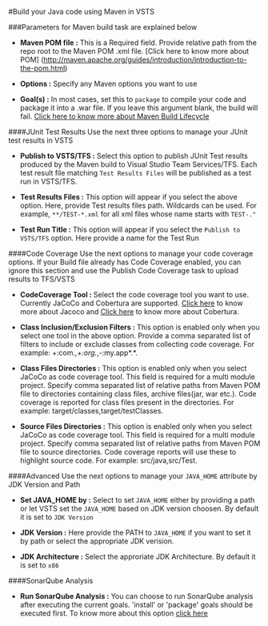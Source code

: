 #Build your Java code using Maven in VSTS

###Parameters for Maven build task are explained below

- **Maven POM file :** This is a Required field. Provide relative path from the repo root to the Maven POM .xml file. [Click here to know more about POM] (http://maven.apache.org/guides/introduction/introduction-to-the-pom.html)

- **Options :** Specify any Maven options you want to use

- **Goal(s) :** In most cases, set this to `package` to compile your code and package it into a .war file. If you leave this argument blank, the build will fail. [Click here to know more about Maven Build Lifecycle](http://maven.apache.org/guides/introduction/introduction-to-the-lifecycle.html)

####JUnit Test Results
Use the next three options to manage your JUnit test results in VSTS

- **Publish to VSTS/TFS :** Select this option to publish JUnit Test results produced by the Maven build to Visual Studio Team Services/TFS. Each test result file matching `Test Results Files` will be published as a test run in VSTS/TFS.

- **Test Results Files :** This option will appear if you select the above option. Here, provide Test results files path. Wildcards can be used. For example, `**/TEST-*.xml` for all xml files whose name starts with `TEST-."`

- **Test Run Title :** This option will appear if you select the `Publish to VSTS/TFS` option. Here provide a name for the Test Run

####Code Coverage
Use the next options to manage your code coverage options. If your Build file already has Code Coverage enabled, you can ignore this section and use the Publish Code Coverage task to upload results to TFS/VSTS

- **CodeCoverage Tool :** Select the code coverage tool you want to use. Currently JaCoCo and Cobertura are supported. [Click here](http://eclemma.org/jacoco/trunk/doc/maven.html) to know more about Jacoco and [Click here](http://www.mojohaus.org/cobertura-maven-plugin/index.html) to know more about Cobertura.

- **Class Inclusion/Exclusion Filters :** This option is enabled only when you select one tool in the above option. Provide a 
comma separated list of filters to include or exclude classes from collecting code coverage. For example: +:com.*,+:org.*,-:my.app*.*. 
- **Class Files Directories :** This option is enabled only when you select JaCoCo as code coverage tool. This field is required for a multi module project. Specify comma separated list of relative paths from Maven POM file to directories containing class files, archive files(jar, war etc.). Code coverage is reported for class files present in the directories. For example: target/classes,target/testClasses.

- **Source Files Directories :** This option is enabled only when you select JaCoCo as code coverage tool. This field is required for a multi module project. Specify comma separated list of relative paths from Maven POM file to source directories. Code coverage reports will use these to highlight source code. For example: src/java,src/Test.

####Advanced
Use the next options to manage your `JAVA_HOME` attribute by JDK Version and Path

- **Set JAVA_HOME by :** Select to set `JAVA_HOME` either by providing a path or let VSTS set the `JAVA_HOME` based on JDK version choosen. By default it is set to `JDK Version`

- **JDK Version :** Here provide the PATH to `JAVA_HOME` if you want to set it by path or select the appropriate JDK verision.

- **JDK Architecture :** Select the approriate JDK Architecture. By default it is set to `x86`

####SonarQube Analysis

- **Run SonarQube Analysis :** You can choose to run SonarQube analysis after executing the current goals. 'install' or 'package' goals should be executed first. To know more about this option [click here](http://blogs.msdn.com/b/visualstudioalm/archive/2015/10/08/the-maven-build-task-now-simplifies-sonarqube-analysis.aspx)











